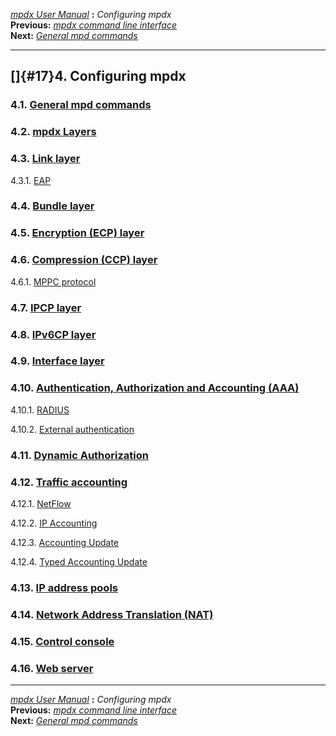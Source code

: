 [*mpdx User Manual*](README.md) **:** *Configuring mpdx*\
**Previous:** [*mpdx command line interface*](mpd16.md)\
**Next:** [*General mpd commands*](mpd18.md)

------------------------------------------------------------------------

## []{#17}4. Configuring mpdx

### 4.1. [General mpd commands](mpd18.md#18)

### 4.2. [mpdx Layers](mpd19.md#19)

### 4.3. [Link layer](mpd20.md#20)

4.3.1. [EAP](mpd21.md#21)

### 4.4. [Bundle layer](mpd22.md#22)

### 4.5. [Encryption (ECP) layer](mpd23.md#23)

### 4.6. [Compression (CCP) layer](mpd24.md#24)

4.6.1. [MPPC protocol](mpd25.md#25)

### 4.7. [IPCP layer](mpd26.md#26)

### 4.8. [IPv6CP layer](mpd27.md#27)

### 4.9. [Interface layer](mpd28.md#28)

### 4.10. [Authentication, Authorization and Accounting (AAA)](mpd29.md#29)

4.10.1. [RADIUS](mpd30.md#30)

4.10.2. [External authentication](mpd31.md#31)

### 4.11. [Dynamic Authorization](mpd32.md#32)

### 4.12. [Traffic accounting](mpd33.md#33)

4.12.1. [NetFlow](mpd34.md#34)

4.12.2. [IP Accounting](mpd35.md#35)

4.12.3. [Accounting Update](mpd36.md#36)

4.12.4. [Typed Accounting Update](mpd37.md#37)

### 4.13. [IP address pools](mpd38.md#38)

### 4.14. [Network Address Translation (NAT)](mpd39.md#39)

### 4.15. [Control console](mpd40.md#40)

### 4.16. [Web server](mpd41.md#41)

------------------------------------------------------------------------

[*mpdx User Manual*](README.md) **:** *Configuring mpdx*\
**Previous:** [*mpdx command line interface*](mpd16.md)\
**Next:** [*General mpd commands*](mpd18.md)
